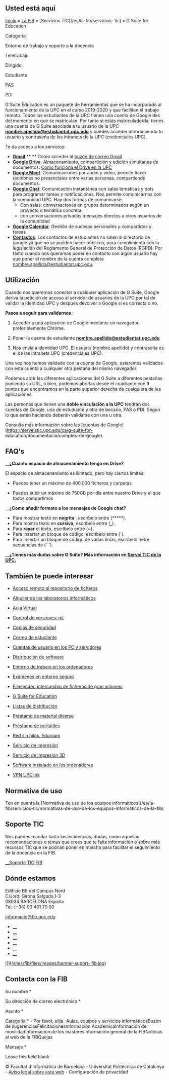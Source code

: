 ## Usted está aquí

[Inicio](/es) » [La FIB](/es/la-fib) » [Servicios TIC](/es/la-fib/servicios-
tic) » G Suite for Education

Categoria:

Entorno de trabajo y soporte a la docencia

Teletrabajo

Dirigido:

Estudiante

PAS

PDI

  

G Suite Education es un paquete de herramientas que se ha incorporado al
funcionamiento de la UPC en el curso 2019-2020 y que facilitan el trabajo
remoto. Todos los estudiantes de la UPC tienen una cuenta de Google des del
momento en que se matriculan. Por tanto si estás matriculado/da, tienes una
cuenta de G Suite asociada a tu usuario de la UPC
**nombre.apellido@estudiantat.upc.edu**  y puedes acceder introduciendo tu
usuario y contraseña de las intranets de la UPC (credenciales UPC).  

Te da acceso a los servicios:

  * **[Gmail](https://mail.google.com)**.** ** Como acceder al [buzón de correo Gmail](/ca/la-fib/serveis-tic/correu-destudiant)
  * [**Google Drive**](https://drive.google.com). Almacenamiento, compartición y edición simultánea de documentos. [Como funciona el Drive en la UPC](https://serveistic.upc.edu/ca/g-suite-for-education/documentacio/drive)
  * [**Google Meet**](https://meet.google.com). Comunicaciones por audio y vídeo, permite hacer reuniones no presenciales entre varias personas, compartiendo documentos.
  * [**Google Chat**](https://chat.google.com). Comunicación instantánea con salas temáticas y bots para programar tareas y notificaciones. Nos permite comunicarnos con la comunidad UPC. Hay dos formas de comunicarse: 
    * Con salas: conversaciones en grupos determinados según un proyecto o temática concreta.
    * con conversaciones privadas mensajes directos a otros usuarios de la comunitdad
  * [**Google Calendar**](http://calendari.upc.edu). Gestión de sucesos personales y compartidos y tareas
  * **[Contactos](http://contactes.upc.edu)**. Los contactos de estudiantes no salen al directorio de google ya que no se pueden hacer públicos, para cumplimiento con la legislación del Reglamento General de Protección de Datos (RGPD). Por tanto cuando nos queramos poner en contacto con algún usuario hay que poner el nombre de la cuenta completa [nombre.apellido@estudiantat.upc.edu](mailto:usuari@estudiantat.upc.edu).

## Utilización

Cuando nos queremos conectar a cualquier aplicación de G Suite, Google deriva
la petición de acceso al servidor de usuarios de la UPC por tal de validar la
identidad UPC y después devolver a Google si es correcta o no.

**Pasos a seguir para validarnos** :

  1. Acceder a una aplicación de Google mediante un navegador, preferiblemente Chrome.

  2. Poner la cuenta de estudiante **[nombre.apellido@estudiantat.upc.edu](mailto:nom.cognom@estudiantat.upc.edu)**

  3. Nos envía a identidad UPC. El usuario (nombre.apellido) y contraseña es el de las intranets UPC (credenciales UPC).

Una vez nos hemos validado con la cuenta de Google, estaremos validados con
esta cuenta a cualquier otra pestaña del mismo navegador.

Podemos abrir las diferentes aplicaciones del G Suite a diferentes pestañas
poniendo su URL, o bien, podemos abrirlas desde el cuadrante con 9 puntos que
encontramos en la parte superior derecha de cualquiera de les aplicaciones.

Las personas que tienen una **doble vinculación a la UPC**  tendrán dos
cuentas de Google, una de estudiante y otra de becario, PAS o PDI. Según lo
que estén haciendo deberán validarse con una u otra.

Consulta más información sobre las [cuentas de
Google](https://serveistic.upc.edu/ca/g-suite-for-
education/documentacio/comptes-de-google).

## FAQ's

__**¿Cuanto espacio de almacenamiento tengo en Drive?**

El espacio de almacenamiento es ilimtado, pero hay ciertos límites:

  * Puedes tener un máximo de 400.000 ficheros y carpetas

  * Puedes subir un máximo de 750GB por día entre nuestro Drive y el que todos compartimos

__**¿Como añadir formato a los mensajes de Google chat?**

  * Para mostrar texto en **negrita** , escríbelo entre (*****).
  * Para mostra texto en **cursiva,**  escríbelo entre (**_**).
  * Para **rayar** el texto, escríbelo entre (**~**).
  * Para insertar un bloque de código, escríbelo entre (`).
  * Para insertar un bloque de código de varias línias, escríbelo netre secuencias de (```).

__**¿Tienes más dudas sobre G Suite? Más información en  [Servei TIC de la
UPC.](https://serveistic.upc.edu/ca/g-suite-for-education)**

## También te puede interesar

  * [Acceso remoto al repositorio de ficheros](/es/la-fib/servicios-tic/acceso-remoto-al-repositorio-de-ficheros)

  * [Alquiler de los laboratorios informáticos](/es/la-fib/servicios-tic/alquiler-de-los-laboratorios-informaticos)

  * [Aula Virtual](/es/la-fib/servicios-tic/aula-virtual)

  * [Control de versiones: git](/es/la-fib/servicios-tic/control-de-versiones-git)

  * [Copias de seguridad](/es/la-fib/servicios-tic/copias-de-seguridad)

  * [Correo de estudiante](/es/la-fib/servicios-tic/correo-de-estudiante)

  * [Cuentas de usuario en los PC y servidores](/es/la-fib/servicios-tic/cuentas-de-usuario-en-los-pc-y-servidores)

  * [Distribución de software](/es/la-fib/servicios-tic/distribucion-de-software)

  * [Entorno de trabajo en los ordenadores](/es/la-fib/servicios-tic/entorno-de-trabajo-en-los-ordenadores)

  * [Exámenes en entorno seguro](/es/la-fib/servicios-tic/examenes-en-entorno-seguro)

  * [Filesender: intercambio de ficheros de gran volumen](/es/la-fib/servicios-tic/filesender-intercambio-de-ficheros-de-gran-volumen)

  * [G Suite for Education](/es/la-fib/servicios-tic/g-suite-education)

  * [Listas de distribución](/es/la-fib/servicios-tic/listas-de-distribucion)

  * [Préstamo de material diverso](/es/la-fib/servicios-tic/prestamo-de-material-diverso)

  * [Préstamo de portátiles](/es/la-fib/servicios-tic/prestamo-de-portatiles)

  * [Red sin hilos, Eduroam](/es/la-fib/servicios-tic/red-sin-hilos-eduroam)

  * [Servicio de impresión](/es/la-fib/servicios-tic/servicio-de-impresion)

  * [Servicio de impresión 3D](/es/servicio-de-impresion-3d)

  * [Software instalado en los ordenadores](/es/la-fib/servicios-tic/software-instalado-en-los-ordenadores)

  * [VPN UPClink](/es/la-fib/servicios-tic/vpn-upclink)

## Normativa de uso

Ten en cuenta la [Normativa de uso de los equipos informáticos](/es/la-
fib/servicios-tic/normativas-de-uso-de-los-equipos-informaticos-de-la-fib)

## Soporte TIC

Nos puedes mandar tanto las incidencias, dudas, como aquellas recomendaciones
o temas que crees que te falta información o sobre más recursos TIC que se
podrían poner en marcha para facilitar el seguimiento de la docencia en la
FIB.

[__Soporte TIC FIB](mailto:utic.fib@upc.edu)

## Dónde estamos

Edificio B6 del Campus Nord  
C/Jordi Girona Salgado,1-3  
08034 BARCELONA España  
Tel: (+34) 93 401 70 00

[informacio@fib.upc.edu](mailto:informacio@fib.upc.edu)

  * [__](/es/noticies/rss.rss)
  * [__](https://www.facebook.com/fib.upc)
  * [__](https://twitter.com/fib_upc)
  * [__](https://www.flickr.com/photos/fib-upc/albums)
  * [__](https://www.youtube.com/user/mediafib)
  * [__](https://www.instagram.com/fib.upc/)

[![](/sites/fib/files/images/banner-suport-
fib.jpg)](http://suport.fib.upc.edu)

## Contacta con la FIB

Su nombre *

Su dirección de correo electrónico *

Asunto *

Categoría * \- Por favor, elija -Aulas, equipos y servicios informáticosBuzon
de sugerenciasFelicitacionesInformación AcadémicaInformación de
movilidadInformación de los másteresInformación general de la FIBNoticias al
web de la FIBQuejas

Mensaje *

Leave this field blank

© Facultat d'Informàtica de Barcelona - Universitat Politècnica de Catalunya -
[Avíso legal sobre esta web](/es/aviso-legal-sobre-esta-web) \- Configuración
de privacidad

